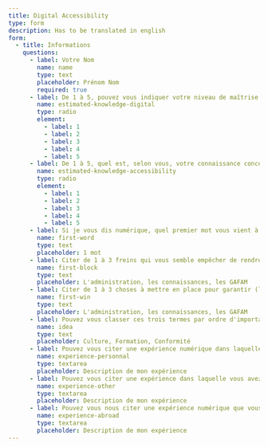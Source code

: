 ```yaml
---
title: Digital Accessibility
type: form
description: Has to be translated in english
form:
  - title: Informations
    questions:
      - label: Votre Nom
        name: name
        type: text
        placeholder: Prénom Nom
        required: true
      - label: De 1 à 5, pouvez vous indiquer votre niveau de maîtrise estimé des outils du numérique ?
        name: estimated-knowledge-digital
        type: radio
        element:
          - label: 1
          - label: 2
          - label: 3
          - label: 4
          - label: 5
      - label: De 1 à 5, quel est, selon vous, votre connaissance concernant l'accessibilité numérique ?
        name: estimated-knowledge-accessibility
        type: radio
        element:
          - label: 1
          - label: 2
          - label: 3
          - label: 4
          - label: 5
      - label: Si je vous dis numérique, quel premier mot vous vient à l'esprit ?
        name: first-word
        type: text
        placeholder: 1 mot
      - label: Citer de 1 à 3 freins qui vous semble empêcher de rendre les outils numériques plus inclusifs
        name: first-block
        type: text
        placeholder: L'administration, les connaissances, les GAFAM
      - label: Citer de 1 à 3 choses à mettre en place pour garantir (le plus possible) de prendre en compte les sujets d'inclusion
        name: first-win
        type: text
        placeholder: L'administration, les connaissances, les GAFAM
      - label: Pouvez vous classer ces trois termes par ordre d'importance, dans le cadre d'une politique de transformation (numérique) ?
        name: idea
        type: text
        placeholder: Culture, Formation, Conformité
      - label: Pouvez vous citer une expérience numérique dans laquelle vous avez été bloqué et qui vous a donné l'impression d'être discriminé ?
        name: experience-personnal
        type: textarea
        placeholder: Description de mon expérience
      - label: Pouvez vous citer une expérience dans laquelle vous avez été témoin d'une personne bloquée et qui vous a donné l'impression que cette personne était discriminé ?
        name: experience-other
        type: textarea
        placeholder: Description de mon expérience
      - label: Pouvez vous nous citer une expérience numérique que vous avez vécu dans des pays autre que la France, si possible hors d'Europe ?
        name: experience-abroad
        type: textarea
        placeholder: Description de mon expérience
---
```

  